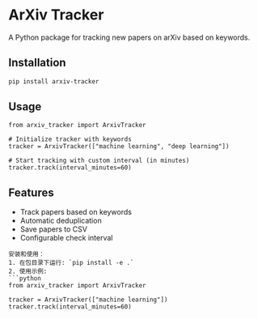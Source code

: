 # ArXiv Tracker

A Python package for tracking new papers on arXiv based on keywords.

## Installation

```bash
pip install arxiv-tracker
```

## Usage

```text
from arxiv_tracker import ArxivTracker

# Initialize tracker with keywords
tracker = ArxivTracker(["machine learning", "deep learning"])

# Start tracking with custom interval (in minutes)
tracker.track(interval_minutes=60)
```

## Features

- Track papers based on keywords
- Automatic deduplication
- Save papers to CSV
- Configurable check interval

```text
安装和使用：
1. 在包目录下运行: `pip install -e .`
2. 使用示例:
```python
from arxiv_tracker import ArxivTracker

tracker = ArxivTracker(["machine learning"])
tracker.track(interval_minutes=60)
```
